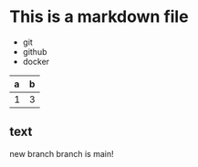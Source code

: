 # This is a markdown file

- git
- github
- docker

|a|b|
|:-|:-|
|1|3|

## text

new branch
branch is main!

